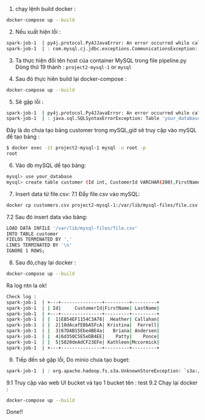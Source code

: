 1. chạy lệnh build docker :
```sh
docker-compose up --build
```
    

2. Nếu xuất hiện lỗi :
```sh
spark-job-1  | py4j.protocol.Py4JJavaError: An error occurred while calling o46.load.
spark-job-1  | : com.mysql.cj.jdbc.exceptions.CommunicationsException: Communications link failure
```


3. Ta thực hiện đổi tên host của container MySQL trong file pipeline.py Dòng thứ 19 thành : `project2-mysql-1` or `mysql`

4. Sau đó thực hiên build lại docker-compose :
```sh
docker-compose up --build
```
5. Sẽ gặp lỗi :
 ```sh
 spark-job-1  | py4j.protocol.Py4JJavaError: An error occurred while calling o46.load.
 spark-job-1  | : java.sql.SQLSyntaxErrorException: Table 'your_database.customer' doesn't exist
```
Đây là do chưa tạo bảng customer trong mySQL,giờ sẽ truy cập vào mySQL để tạo bảng :
 ```sh
 $ docker exec -it project2-mysql-1 mysql -u root -p
 root
```
6. Vào db mySQL dể tạo bảng:
 ```sh
mysql> use your_database
mysql> create table customer (Id int, CustomerId VARCHAR(200),FirstName VARCHAR(200),LastName VARCHAR(200));
```
7. Insert data từ file.csv:
7.1 Đẩy file.csv vào mySQL:
 ```sh
docker cp customers.csv project2-mysql-1:/var/lib/mysql-files/file.csv
```
7.2 Sau đó insert data vào bảng:
 ```sh
LOAD DATA INFILE '/var/lib/mysql-files/file.csv'
 INTO TABLE customer
 FIELDS TERMINATED BY ','  
 LINES TERMINATED BY '\n'
 IGNORE 1 ROWS;
```
8. Sau đó,chạy lại docker :
```sh
docker-compose up --build
```
Ra log ntn la ok!
```sh
Check log : 
spark-job-1  | +---+---------------+---------+---------+
spark-job-1  | | Id|     CustomerId|FirstName| LastName|
spark-job-1  | +---+---------------+---------+---------+
spark-job-1  | |  1|EB54EF1154C3A78|  Heather| Callahan|
spark-job-1  | |  2|10dAcafEBbA5FcA| Kristina|  Ferrell|
spark-job-1  | |  3|67DAB15Ebe4BE4a|   Briana| Andersen|
spark-job-1  | |  4|6d350C5E5eDB4EE|    Patty|    Ponce|
spark-job-1  | |  5|5820deAdCF23EFe| Kathleen|Mccormick|
spark-job-1  | +---+---------------+---------+---------+
```

9. Tiếp đến sẽ gặp lỗi, Do minio chưa tạo buget:
```sh
spark-job-1  | : org.apache.hadoop.fs.s3a.UnknownStoreException: `s3a://test/test.parquet': getFileStatus on s3a://test/test.parquet: com.amazonaws.services.s3.model.AmazonS3Exception: The specified bucket does not exist (Service: Amazon S3; Status Code: 404; Error Code: NoSuchBucket; Request ID: 1803131AB30E82C1; S3 Extended Request ID: dd9025bab4ad464b049177c95eb6ebf374d3b3fd1af9251148b658df7ac2e3e8; Proxy: null), S3 Extended Request ID: dd9025bab4ad464b049177c95eb6ebf374d3b3fd1af9251148b658df7ac2e3e8:NoSuchBucket: The specified bucket does not exist (Service: Amazon S3; Status Code: 404; Error Code: NoSuchBucket; Request ID: 1803131AB30E82C1; S3 Extended Request ID: dd9025bab4ad464b049177c95eb6ebf374d3b3fd1af9251148b658df7ac2e3e8; Proxy: null)
```
9.1 Truy cập vào web UI bucket và tạo 1 bucket tên : test
9.2 Chạy lại docker : 
 ```sh
docker-compose up --build
```
Done!!
